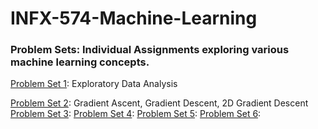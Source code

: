 # INFX-574-Machine-Learning

### Problem Sets: Individual Assignments exploring various machine learning concepts.

[Problem Set 1](https://github.com/axelnine/INFX-574-Machine-Learning/tree/master/Problem%20Sets/Problem%20Set%201): Exploratory Data Analysis

[Problem Set 2](https://github.com/axelnine/INFX-574-Machine-Learning/tree/master/Problem%20Sets/Problem%20Set%202): 
Gradient Ascent, Gradient Descent, 2D Gradient Descent
[Problem Set 3](https://github.com/axelnine/INFX-574-Machine-Learning/tree/master/Problem%20Sets/Problem%20Set%203):
[Problem Set 4](https://github.com/axelnine/INFX-574-Machine-Learning/tree/master/Problem%20Sets/Problem%20Set%204):
[Problem Set 5](https://github.com/axelnine/INFX-574-Machine-Learning/tree/master/Problem%20Sets/Problem%20Set%205):
[Problem Set 6](https://github.com/axelnine/INFX-574-Machine-Learning/tree/master/Problem%20Sets/Problem%20Set%206):
